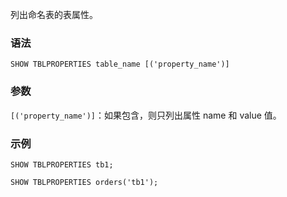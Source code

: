 列出命名表的表属性。
### 语法
```
SHOW TBLPROPERTIES table_name [('property_name')]
```
### 参数 
`[('property_name')]`：如果包含，则只列出属性 name 和 value 值。

### 示例
```
SHOW TBLPROPERTIES tb1;
```
```
SHOW TBLPROPERTIES orders('tb1');
```
